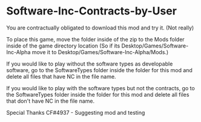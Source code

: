 # Software-Inc-Contracts-by-User
You are contractually obligated to download this mod and try it. (Not really)

To place this game, move the folder inside of the zip to the Mods folder inside of the game directory location (So if its Desktop/Games/Software-Inc-Alpha move it to Desktop/Games/Software-Inc-Alpha/Mods.) 

If you would like to play without the software types as developable software, go to the SoftwareTypes folder inside the folder for this mod and delete all files that have NC in the file name.

If you would like to play with the software types but not the contracts, go to the SoftwareTypes folder inside the folder for this mod and delete all files that don't have NC in the file name.

Special Thanks
CF#4937 - Suggesting mod and testing
